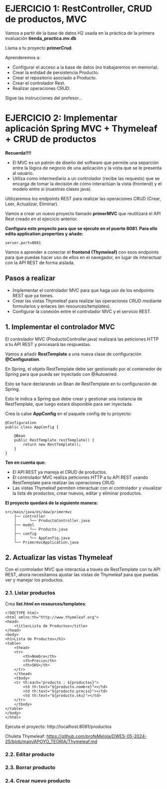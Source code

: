 # EJERCICIO 1: RestController, CRUD de productos, MVC

Vamos a partir de la base de datos H2 usada en la práctica de la primera evaluación **tienda_practica.mv.db**

Llama a tu proyecto **primerCrud**.

Aprenderemos a:
- Configurar el acceso a la base de datos (no trabajaremos en memoria).
- Crear la entidad de persistencia Producto.
- Crear el repositorio asociado a Producto.
- Crear el controlador Rest.
- Realizar operaciones CRUD.

Sigue las instrucciones del profesor...


# EJERCICIO 2: Implementar aplicación Spring MVC + Thymeleaf + CRUD de productos

**Recuerda!!!!**

- El MVC es un patrón de diseño del software que permite una separción entre la lógica de negocio de una aplicación y la vista que se le presenta al usuario.
- Utiliza como intermediario a un controlador (recibe las requests) que se encarga de tomar la decisión de cómo interactúan la vista (frontend) y el modelo entre si (nuestras clases java).

Utilizaremos los endpoints REST para realizar las operaciones CRUD (Crear, Leer, Actualizar, Eliminar).

Vamos a crear un nuevo proyecto llamado **primerMVC** que reutilizará el API Rest creado en el ejercicio anterior.

**Configura este proyecto para que se ejecute en el puerto 8081. Para ello edita application.properties y añade:**

```
server.port=8081
```

Vamos a aprender a conectar el **frontend (Thymeleaf)** con esos endpoints para que puedas hacer uso de ellos en el navegador, en lugar de interactuar con la API REST de forma aislada.

## Pasos a realizar

- Implementar el controlador MVC para que haga uso de los endpoints REST que ya tienes.
- Crear las vistas Thymeleaf para realizar las operaciones CRUD mediante formularios y enlaces (en resources/templates).
- Configurar la conexión entre el controlador MVC y el servicio REST.


## 1. Implementar el controlador MVC

El controlador MVC (ProductoController.java) realizará las peticiones HTTP a tu API REST y procesará las respuestas. 

Vamos a añadir **RestTemplate** a una nueva clase de configuración **@Configuration**. 

En Spring, el objeto RestTemplate debe ser gestionado por el contenedor de Spring para que pueda ser inyectado con @Autowired.

Esto se hace declarando un Bean de RestTemplate en tu configuración de Spring.

Esto le indica a Spring que debe crear y gestionar una instancia de RestTemplate, que luego estará disponible para ser inyectada.

Crea la calse **AppConfig** en el paquete config de tu proyecto:


```
@Configuration
public class AppConfig {

    @Bean
    public RestTemplate restTemplate() {
        return new RestTemplate();
    }
}
```

**Ten en cuenta que:**

- El API REST ya maneja el CRUD de productos.
- El controlador MVC realiza peticiones HTTP a tu API REST usando RestTemplate para realizar las operaciones CRUD.
- Las vistas Thymeleaf permiten interactuar con el controlador y visualizar la lista de productos, crear nuevos, editar y eliminar productos.

**El proyecto quedará de la siguiente manera:**

```
src/main/java/es/daw/primermvc
    ├── controller
    │      └── ProductoController.java
    ├── model
    │      └── Producto.java
    ├── config
    │      └── AppConfig.java
    └── PrimermvcApplication.java

``` 

## 2. Actualizar las vistas Thymeleaf
Con el controlador MVC que interactúa a través de RestTemplate con tu API REST, ahora necesitamos ajustar las vistas de Thymeleaf para que puedas ver y manejar los productos.

### 2.1. Listar productos

Crea **list.html en resources/templates**:

```
<!DOCTYPE html>
<html xmlns:th="http://www.thymeleaf.org">
<head>
    <title>Lista de Productos</title>
</head>
<body>
<h1>Lista de Productos</h1>
<table>
    <thead>
    <tr>
        <th>Nombre</th>
        <th>Precio</th>
        <th>SKU</th>
    </tr>
    </thead>
    <tbody>
    <tr th:each="producto : ${productos}">
        <td th:text="${producto.nombre}"></td>
        <td th:text="${producto.precio}"></td>
        <td th:text="${producto.sku}"></td>
    </tr>
    </tbody>
</table>
</body>
</html>
```

Ejecuta el proyecto: http://localhost:8081/productos

Chuleta Thymeleaf: https://github.com/profeMelola/DWES-05-2024-25/blob/main/APOYO_TEORIA/Thymeleaf.md

### 2.2. Editar producto

### 2.3. Borrar producto

### 2.4. Crear nuevo producto

